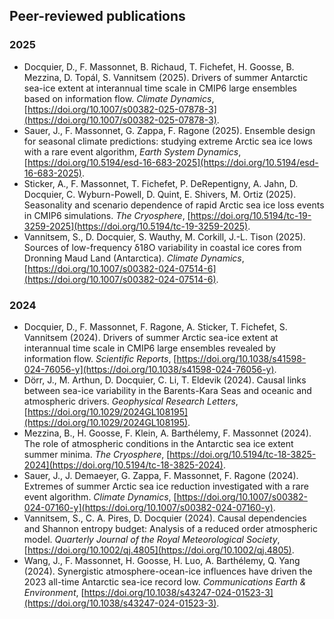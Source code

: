 ## Peer-reviewed publications

### 2025

- Docquier, D., F. Massonnet, B. Richaud, T. Fichefet, H. Goosse, B. Mezzina, D. Topál, S. Vannitsem (2025). Drivers of summer Antarctic sea-ice extent at interannual time scale in CMIP6 large ensembles based on information flow. _Climate Dynamics_, [https://doi.org/10.1007/s00382-025-07878-3](https://doi.org/10.1007/s00382-025-07878-3).
- Sauer, J., F. Massonnet, G. Zappa, F. Ragone (2025). Ensemble design for seasonal climate predictions: studying extreme Arctic sea ice lows with a rare event algorithm, _Earth System Dynamics_, [https://doi.org/10.5194/esd-16-683-2025](https://doi.org/10.5194/esd-16-683-2025).
- Sticker, A., F. Massonnet, T. Fichefet, P. DeRepentigny, A. Jahn, D. Docquier, C. Wyburn-Powell, D. Quint, E. Shivers, M. Ortiz (2025). Seasonality and scenario dependence of rapid Arctic sea ice loss events in CMIP6 simulations. _The Cryosphere_, [https://doi.org/10.5194/tc-19-3259-2025](https://doi.org/10.5194/tc-19-3259-2025). 
- Vannitsem, S., D. Docquier, S. Wauthy, M. Corkill, J.-L. Tison (2025). Sources of low-frequency δ18O variability in coastal ice cores from Dronning Maud Land (Antarctica). _Climate Dynamics_, [https://doi.org/10.1007/s00382-024-07514-6](https://doi.org/10.1007/s00382-024-07514-6).
  
### 2024

- Docquier, D., F. Massonnet, F. Ragone, A. Sticker, T. Fichefet, S. Vannitsem (2024). Drivers of summer Arctic sea-ice extent at interannual time scale in CMIP6 large ensembles revealed by information flow. _Scientific Reports_, [https://doi.org/10.1038/s41598-024-76056-y](https://doi.org/10.1038/s41598-024-76056-y).
- Dörr, J., M. Arthun, D. Docquier, C. Li, T. Eldevik (2024). Causal links between sea-ice variability in the Barents-Kara Seas and oceanic and atmospheric drivers. _Geophysical Research Letters_, [https://doi.org/10.1029/2024GL108195](https://doi.org/10.1029/2024GL108195).
- Mezzina, B., H. Goosse, F. Klein, A. Barthélemy, F. Massonnet (2024). The role of atmospheric conditions in the Antarctic sea ice extent summer minima. _The Cryosphere_, [https://doi.org/10.5194/tc-18-3825-2024](https://doi.org/10.5194/tc-18-3825-2024).
- Sauer, J., J. Demaeyer, G. Zappa, F. Massonnet, F. Ragone (2024). Extremes of summer Arctic sea ice reduction investigated with a rare event algorithm. _Climate Dynamics_, [https://doi.org/10.1007/s00382-024-07160-y](https://doi.org/10.1007/s00382-024-07160-y).
- Vannitsem, S., C. A. Pires, D. Docquier (2024). Causal dependencies and Shannon entropy budget: Analysis of a reduced order atmospheric model. _Quarterly Journal of the Royal Meteorological Society_, [https://doi.org/10.1002/qj.4805](https://doi.org/10.1002/qj.4805).
- Wang, J., F. Massonnet, H. Goosse, H. Luo, A. Barthélemy, Q. Yang (2024). Synergistic atmosphere-ocean-ice influences have driven the 2023 all-time Antarctic sea-ice record low. _Communications Earth & Environment_, [https://doi.org/10.1038/s43247-024-01523-3](https://doi.org/10.1038/s43247-024-01523-3).
